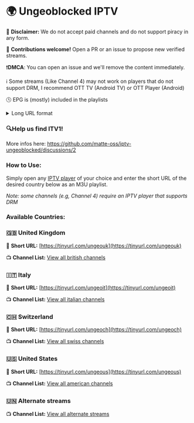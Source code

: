  # 🌍 Ungeoblocked IPTV  

🚫 **Disclaimer:** We do not accept paid channels and do not support piracy in any form.  

🤝 **Contributions welcome!** Open a PR or an issue to propose new verified streams.  

❗**DMCA**: You can open an issue and we'll remove the content immediately.

ℹ️ Some streams (Like Channel 4) may not work on players that do not support DRM, I recommend OTT TV (Android TV) or OTT Player (Android)

🕓 EPG is (mostly) included in the playlists

<details>
<summary>Long URL format</summary>


`https://raw.githubusercontent.com/matte-oss/iptv-ungeoblocked/main/countries/COUNTRY.m3u`  
*(Replace "COUNTRY" with the country code, e.g., UK, IT,...)*  
</details>

### **🔍Help us find ITV1!**  
More infos here: https://github.com/matte-oss/iptv-ungeoblocked/discussions/2

### **How to Use:**  
Simply open any [IPTV player](https://github.com/iptv-org/awesome-iptv?tab=readme-ov-file#apps) of your choice and enter the short URL of the desired country below as an M3U playlist.  

*Note: some channels (e.g, Channel 4) require an IPTV player that supports DRM*

### **Available Countries:**  

### 🇬🇧 United Kingdom  
🔗 **Short URL:** [https://tinyurl.com/ungeouk](https://tinyurl.com/ungeouk)  

📺 **Channel List:** [View all british channels](https://github.com/matte-oss/iptv-ungeoblocked/blob/main/ch-list/uk.md)  

### 🇮🇹 Italy
🔗 **Short URL:** [https://tinyurl.com/ungeoit](https://tinyurl.com/ungeoit)

📺 **Channel List:** [View all italian channels](https://github.com/matte-oss/iptv-ungeoblocked/blob/main/ch-list/it.md)  

### 🇨🇭 Switzerland
🔗 **Short URL:** [https://tinyurl.com/ungeoch](https://tinyurl.com/ungeoch)

📺 **Channel List:** [View all swiss channels](https://github.com/matte-oss/iptv-ungeoblocked/blob/main/ch-list/ch.md)  

### 🇺🇸 United States
🔗 **Short URL:** [https://tinyurl.com/ungeous](https://tinyurl.com/ungeous)

📺 **Channel List:** [View all american channels](https://github.com/matte-oss/iptv-ungeoblocked/blob/main/ch-list/us.md) 


### 🇺🇳 Alternate streams

📺 **Channel List:** [View all alternate streams](https://github.com/matte-oss/iptv-ungeoblocked/blob/main/ch-list/alt.md) 
